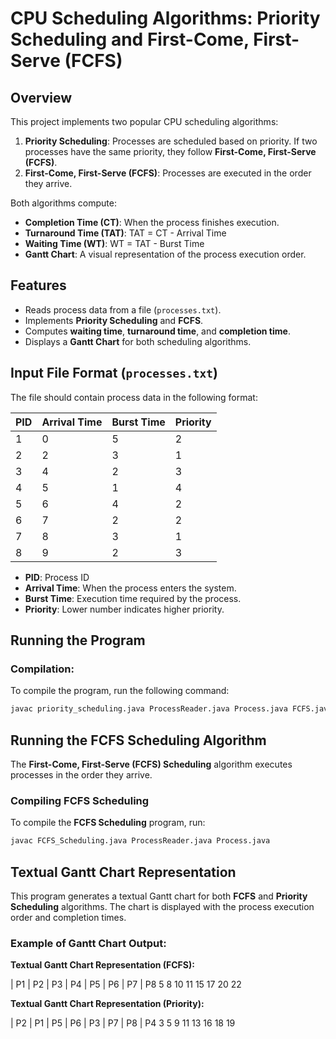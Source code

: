 # CPU Scheduling Algorithms: Priority Scheduling and First-Come, First-Serve (FCFS)

## Overview
This project implements two popular CPU scheduling algorithms:
1. **Priority Scheduling**: Processes are scheduled based on priority. If two processes have the same priority, they follow **First-Come, First-Serve (FCFS)**.
2. **First-Come, First-Serve (FCFS)**: Processes are executed in the order they arrive.

Both algorithms compute:
- **Completion Time (CT)**: When the process finishes execution.
- **Turnaround Time (TAT)**: TAT = CT - Arrival Time
- **Waiting Time (WT)**: WT = TAT - Burst Time
- **Gantt Chart**: A visual representation of the process execution order.

## Features
- Reads process data from a file (`processes.txt`).
- Implements **Priority Scheduling** and **FCFS**.
- Computes **waiting time**, **turnaround time**, and **completion time**.
- Displays a **Gantt Chart** for both scheduling algorithms.

## Input File Format (`processes.txt`)
The file should contain process data in the following format:

| **PID** | **Arrival Time** | **Burst Time** | **Priority** |
|---------|------------------|----------------|--------------|
| 1       | 0                | 5              | 2            |
| 2       | 2                | 3              | 1            |
| 3       | 4                | 2              | 3            |
| 4       | 5                | 1              | 4            |
| 5       | 6                | 4              | 2            |
| 6       | 7                | 2              | 2            |
| 7       | 8                | 3              | 1            |
| 8       | 9                | 2              | 3            |

- **PID**: Process ID
- **Arrival Time**: When the process enters the system.
- **Burst Time**: Execution time required by the process.
- **Priority**: Lower number indicates higher priority.

## Running the Program

### Compilation:
To compile the program, run the following command:
```bash
javac priority_scheduling.java ProcessReader.java Process.java FCFS.java
```
## Running the FCFS Scheduling Algorithm
The **First-Come, First-Serve (FCFS) Scheduling** algorithm executes processes in the order they arrive.

### **Compiling FCFS Scheduling**
To compile the **FCFS Scheduling** program, run:

```bash
javac FCFS_Scheduling.java ProcessReader.java Process.java
```

## Textual Gantt Chart Representation
This program generates a textual Gantt chart for both **FCFS** and **Priority Scheduling** algorithms. The chart is displayed with the process execution order and completion times.

### Example of Gantt Chart Output:

**Textual Gantt Chart Representation (FCFS):**

| P1 | P2 | P3 | P4 | P5 | P6 | P7 | P8 
    5   8   10  11  15  17  20  22


**Textual Gantt Chart Representation (Priority):**

| P2 | P1 | P5 | P6 | P3 | P7 | P8 | P4
    3   5   9   11  13  16  18  19





